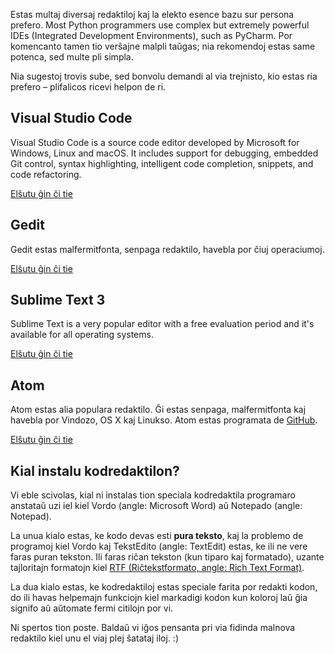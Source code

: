 Estas multaj diversaj redaktiloj kaj la elekto esence bazu sur persona prefero. Most Python programmers use complex but extremely powerful IDEs (Integrated Development Environments), such as PyCharm. Por komencanto tamen tio verŝajne malpli taŭgas; nia rekomendoj estas same potenca, sed multe pli simpla.

Nia sugestoj trovis sube, sed bonvolu demandi al via trejnisto, kio estas ria prefero – plifalicos ricevi helpon de ri.

## Visual Studio Code

Visual Studio Code is a source code editor developed by Microsoft for Windows, Linux and macOS. It includes support for debugging, embedded Git control, syntax highlighting, intelligent code completion, snippets, and code refactoring.

[Elŝutu ĝin ĉi tie](https://code.visualstudio.com/download)

## Gedit

Gedit estas malfermitfonta, senpaga redaktilo, havebla por ĉiuj operaciumoj.

[Elŝutu ĝin ĉi tie](https://wiki.gnome.org/Apps/Gedit#Download)

## Sublime Text 3

Sublime Text is a very popular editor with a free evaluation period and it's available for all operating systems.

[Elŝutu ĝin ĉi tie](https://www.sublimetext.com/3)

## Atom

Atom estas alia populara redaktilo. Ĝi estas senpaga, malfermitfonta kaj havebla por Vindozo, OS X kaj Linukso. Atom estas programata de [GitHub](https://github.com/).

[Elŝutu ĝin ĉi tie](https://atom.io/)

## Kial instalu kodredaktilon?

Vi eble scivolas, kial ni instalas tion speciala kodredaktila programaro anstataŭ uzi iel kiel Vordo (angle: Microsoft Word) aŭ Notepado (angle: Notepad).

La unua kialo estas, ke kodo devas esti **pura teksto**, kaj la problemo de programoj kiel Vordo kaj TekstEdito (angle: TextEdit) estas, ke ili ne vere faras puran tekston. Ili faras riĉan tekston (kun tiparo kaj formatado), uzante tajloritajn formatojn kiel [RTF (Riĉtekstformato, angle: Rich Text Format)](https://en.wikipedia.org/wiki/Rich_Text_Format).

La dua kialo estas, ke kodredaktiloj estas speciale farita por redakti kodon, do ili havas helpemajn funkciojn kiel markadigi kodon kun koloroj laŭ ĝia signifo aŭ aŭtomate fermi citilojn por vi.

Ni spertos tion poste. Baldaŭ vi iĝos pensanta pri via fidinda malnova redaktilo kiel unu el viaj plej ŝatataj iloj. :)